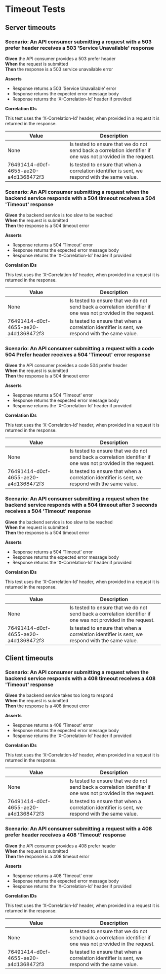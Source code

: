 # Timeout Tests

## Server timeouts


### Scenario: An API consumer submitting a request with a         503 prefer header receives a 503 'Service Unavailable' response

**Given** the API consumer provides a 503 prefer header
<br/>
**When** the request is submitted
<br/>
**Then** the response is a 503 service unavailable error
<br/>

**Asserts**
- Response returns a 503 ‘Service Unavailable’ error
- Response returns the expected error message body
- Response returns the ‘X-Correlation-Id’ header if provided

**Correlation IDs**

This test uses the ‘X-Correlation-Id’ header, when provided in a request it is returned in the response.

| Value                                | Description                                                                                                   |
|--------------------------------------|---------------------------------------------------------------------------------------------------------------|
| None                                 | Is tested to ensure that we do not send back a correlation identifier if one was not provided in the request. |
| 76491414-d0cf-4655-ae20-a4d1368472f3 | Is tested to ensure that when a correlation identifier is sent, we respond with the same value.               |


### Scenario: An API consumer submitting a request         when the backend service responds with a 504 timeout             receives a 504 'Timeout' response

**Given** the backend service is too slow to be reached
<br/>
**When** the request is submitted
<br/>
**Then** the response is a 504 timeout error
<br/>

**Asserts**
- Response returns a 504 ‘Timeout’ error
- Response returns the expected error message body
- Response returns the ‘X-Correlation-Id’ header if provided

**Correlation IDs**

This test uses the ‘X-Correlation-Id’ header, when provided in a request it is returned in the response.

| Value                                | Description                                                                                                   |
|--------------------------------------|---------------------------------------------------------------------------------------------------------------|
| None                                 | Is tested to ensure that we do not send back a correlation identifier if one was not provided in the request. |
| 76491414-d0cf-4655-ae20-a4d1368472f3 | Is tested to ensure that when a correlation identifier is sent, we respond with the same value.               |


### Scenario: An API consumer submitting a request with a         code 504 Prefer header receives a 504 'Timeout' error response

**Given** the API consumer provides a code 504 prefer header
<br/>
**When** the request is submitted
<br/>
**Then** the response is a 504 timeout error
<br/>

**Asserts**
- Response returns a 504 ‘Timeout’ error
- Response returns the expected error message body
- Response returns the ‘X-Correlation-Id’ header if provided

**Correlation IDs**

This test uses the ‘X-Correlation-Id’ header, when provided in a request it is returned in the response.

| Value                                | Description                                                                                                   |
|--------------------------------------|---------------------------------------------------------------------------------------------------------------|
| None                                 | Is tested to ensure that we do not send back a correlation identifier if one was not provided in the request. |
| 76491414-d0cf-4655-ae20-a4d1368472f3 | Is tested to ensure that when a correlation identifier is sent, we respond with the same value.               |


### Scenario: An API consumer submitting a request         when the backend service responds with a 504 timeout after 3 seconds             receives a 504 'Timeout' response

**Given** the backend service is too slow to be reached
<br/>
**When** the request is submitted
<br/>
**Then** the response is a 504 timeout error
<br/>

**Asserts**
- Response returns a 504 ‘Timeout’ error
- Response returns the expected error message body
- Response returns the ‘X-Correlation-Id’ header if provided

**Correlation IDs**

This test uses the ‘X-Correlation-Id’ header, when provided in a request it is returned in the response.

| Value                                | Description                                                                                                   |
|--------------------------------------|---------------------------------------------------------------------------------------------------------------|
| None                                 | Is tested to ensure that we do not send back a correlation identifier if one was not provided in the request. |
| 76491414-d0cf-4655-ae20-a4d1368472f3 | Is tested to ensure that when a correlation identifier is sent, we respond with the same value.               |

## Client timeouts


### Scenario: An API consumer submitting a request         when the backend service responds with a 408 timeout             receives a 408 'Timeout' response

**Given** the backend service takes too long to respond
<br/>
**When** the request is submitted
<br/>
**Then** the response is a 408 timeout error
<br/>

**Asserts**
- Response returns a 408 ‘Timeout’ error
- Response returns the expected error message body
- Response returns the ‘X-Correlation-Id’ header if provided

**Correlation IDs**

This test uses the ‘X-Correlation-Id’ header, when provided in a request it is returned in the response.

| Value                                | Description                                                                                                   |
|--------------------------------------|---------------------------------------------------------------------------------------------------------------|
| None                                 | Is tested to ensure that we do not send back a correlation identifier if one was not provided in the request. |
| 76491414-d0cf-4655-ae20-a4d1368472f3 | Is tested to ensure that when a correlation identifier is sent, we respond with the same value.               |


### Scenario: An API consumer submitting a request with a         408 prefer header receives a 408 'Timeout' response

**Given** the API consumer provides a 408 prefer header
<br/>
**When** the request is submitted
<br/>
**Then** the response is a 408 timeout error
<br/>

**Asserts**
- Response returns a 408 ‘Timeout’ error
- Response returns the expected error message body
- Response returns the ‘X-Correlation-Id’ header if provided

**Correlation IDs**

This test uses the ‘X-Correlation-Id’ header, when provided in a request it is returned in the response.

| Value                                | Description                                                                                                   |
|--------------------------------------|---------------------------------------------------------------------------------------------------------------|
| None                                 | Is tested to ensure that we do not send back a correlation identifier if one was not provided in the request. |
| 76491414-d0cf-4655-ae20-a4d1368472f3 | Is tested to ensure that when a correlation identifier is sent, we respond with the same value.               |
